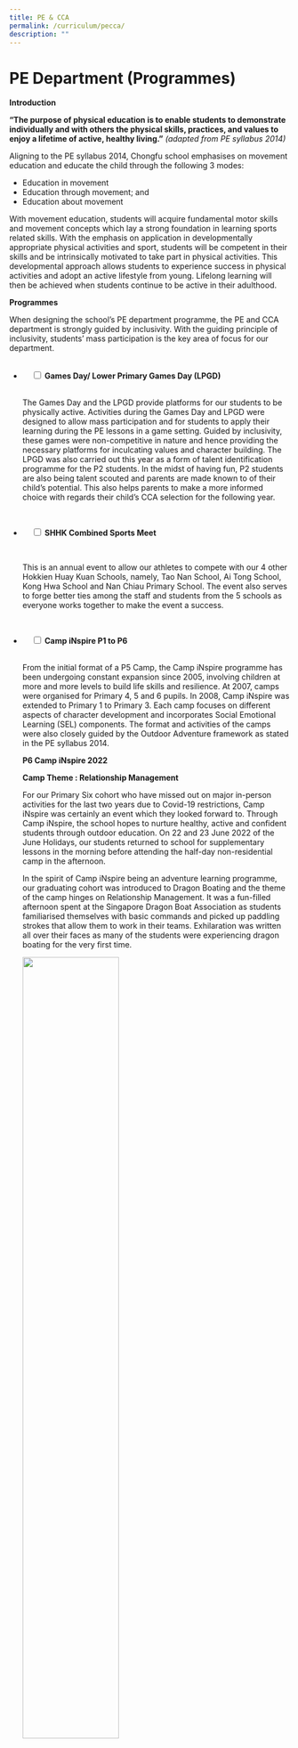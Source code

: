 ```yaml
---
title: PE & CCA
permalink: /curriculum/pecca/
description: ""
---
```

# PE Department (Programmes)

**Introduction**

**“The purpose of physical education is to enable students to demonstrate individually and with others the physical skills, practices, and values to enjoy a lifetime of active, healthy living.”** _(adapted from PE syllabus 2014)_

Aligning to the PE syllabus 2014, Chongfu school emphasises on movement education and educate the child through the following 3 modes:

*   Education in movement
*   Education through movement; and
*   Education about movement

With movement education, students will acquire fundamental motor skills and movement concepts which lay a strong foundation in learning sports related skills. With the emphasis on application in developmentally appropriate physical activities and sport, students will be competent in their skills and be intrinsically motivated to take part in physical activities. This developmental approach allows students to experience success in physical activities and adopt an active lifestyle from young. Lifelong learning will then be achieved when students continue to be active in their adulthood.

**Programmes**

When designing the school’s PE department programme, the PE and CCA department is strongly guided by inclusivity. With the guiding principle of inclusivity, students’ mass participation is the key area of focus for our department.


<ul class="jekyllcodex_accordion">
  <li>
    <input type="checkbox" id="accordion1">
		<label for="accordion1"><b>Games Day/ Lower Primary Games Day (LPGD)</b></label>
    <div>
      <p>The Games Day and the LPGD provide platforms for our students to be physically active. Activities during the Games Day and LPGD were designed to allow mass participation and for students to apply their learning during the PE lessons in a game setting. Guided by inclusivity, these games were non-competitive in nature and hence providing the necessary platforms for inculcating values and character building. The LPGD was also carried out this year as a form of talent identification programme for the P2 students. In the midst of having fun, P2 students are also being talent scouted and parents are made known to of their child’s potential. This also helps parents to make a more informed choice with regards their child’s CCA selection for the following year.</p>
    </div>
</li>
<li>

    <input type="checkbox" id="accordion2">
	<label for="accordion2"><b>SHHK Combined Sports Meet</b></label>
    <div>
      <p>This is an annual event to allow our athletes to compete with our 4 other Hokkien Huay Kuan Schools, namely, Tao Nan School, Ai Tong School, Kong Hwa School and Nan Chiau Primary School. The event also serves to forge better ties among the staff and students from the 5 schools as everyone works together to make the event a success.</p>
    </div>
</li>
<li>
    <input type="checkbox" id="accordion3">
	<label for="accordion3"><b>Camp iNspire P1 to P6</b></label>
    <div>
      <p>From the initial format of a P5 Camp, the Camp iNspire programme has been undergoing constant expansion since 2005, involving children at more and more levels to build life skills and resilience. At 2007, camps were organised for Primary 4, 5 and 6 pupils. In 2008, Camp iNspire was extended to Primary 1 to Primary 3. Each camp focuses on different aspects of character development and incorporates Social Emotional Learning (SEL) components. The format and activities of the camps were also closely guided by the Outdoor Adventure framework as stated in the PE syllabus 2014.</p>

<p><b>P6 Camp iNspire 2022</b></p>

<p><b>Camp Theme : Relationship Management</b></p>

<p>For our Primary Six cohort who have missed out on major in-person activities for the last two years due to Covid-19 restrictions, Camp iNspire was certainly an event which they looked forward to. Through Camp iNspire, the school hopes to nurture healthy, active and confident students through outdoor education. On 22 and 23 June 2022 of the June Holidays, our students returned to school for supplementary lessons in the morning before attending the half-day non-residential camp in the afternoon.</p>

<p>In the spirit of Camp iNspire being an adventure learning programme, our graduating cohort was introduced to Dragon Boating and the theme of the camp hinges on Relationship Management. It was a fun-filled afternoon spent at the Singapore Dragon Boat Association as students familiarised themselves with basic commands and picked up paddling strokes that allow them to work in their teams. Exhilaration was written all over their faces as many of the students were experiencing dragon boating for the very first time.</p>
<img src="/images/CampInspire_2022_Pic1.jpg" style="width:60%">
<img src="/images/CampInspire_2022_Pic2.jpg" style="width:60%">
<img src="/images/CampInspire_2022_Pic5.jpg" style="width:60%">
<img src="/images/CampInspire_2022_Pic4.jpg" style="width:60%">
<img src="/images/CampInspire_2022_Pic3.jpg" style="width:60%">
    </div>
</li>
<li>
    <input type="checkbox" id="accordion4">
		<label for="accordion4"><b>Chongfu Mass Run</b></label>
    <div>
      <p>This annual event brings home to the students the message of the importance of living an active life. P4 to P6 pupils look forward to the event and start training early in the year in preparation for the run. This in turn helps to keep them fit and healthy.</p>
    </div>
</li>
<li>
    <input type="checkbox" id="accordion5">
		<label for="accordion5"><b>Mass Customisation Programmes(MCP)</b></label>
    <div>
      <p>As part of a strategic move to develop our niches in Aesthetics and Sports, Chongfu started MCP in 1999 to incorporate dance lessons as part of the PE curriculum in Primary 1. Today, MCP has evolved to numerous specialized programmes in areas of Aesthetics and Sports. Through the MCPs, students with strong potential are identified to join additional training to groom them further.</p>
    </div>
</li>
<li>
    <input type="checkbox" id="accordion6">
		<label for="accordion6"><b>P3 SwimSafer Programme</b></label>
    <div>
      <p>SwimSafer is a national water safety programme in Singapore introduced in July 2010 by the National Water Safety Council (NWSC), a council appointed by the then Ministry of Community, Youth and Sports (MCYS). In 2013, NWSC transferred full ownership of SwimSafer to Sport Singapore. The swimsafer programme consists of 6 progressive stages and caters to all students regardless of their swimming proficiency and is open up to all the P3 students.</p>
    </div>
</li>
<li>
    <input type="checkbox" id="accordion7">
		<label for="accordion7"><b>Co-Curricular Activities</b></label>
    <div>
      <p>These are the CCAs offered in Chongfu School.</p>
<style type="text/css">
.tg  {border-collapse:collapse;border-spacing:0;}
.tg td{border-color:black;border-style:solid;border-width:1px;font-family:Arial, sans-serif;font-size:14px;
  overflow:hidden;padding:10px 5px;word-break:normal;}
.tg th{border-color:black;border-style:solid;border-width:1px;font-family:Arial, sans-serif;font-size:14px;
  font-weight:normal;overflow:hidden;padding:10px 5px;word-break:normal;}
.tg .tg-0lax{text-align:left;vertical-align:top}
</style>
<table class="tg">
<thead>
  <tr>
    <th class="tg-0lax"><span style="font-weight:bold">Sports &amp; Games</span><br><br><span style="font-weight:400;font-style:normal">Table Tennis</span><br><span style="font-weight:400;font-style:normal">Wushu</span><br><span style="font-weight:400;font-style:normal">Track &amp; Field</span><br><span style="font-weight:400;font-style:normal">Floorball</span><br><span style="font-weight:400;font-style:normal">Fun and Fitness</span></th>
    <th class="tg-0lax"><span style="font-weight:bold;font-style:normal">Performing Arts</span><br><br><span style="font-weight:400;font-style:normal">Modern Contemporary Dance</span><br><span style="font-weight:400;font-style:normal">Chinese Orchestra</span><br><span style="font-weight:400;font-style:normal">Festive Drums</span><br><span style="font-weight:400;font-style:normal">Malay Dance</span><br><span style="font-weight:400;font-style:normal">Guzheng</span></th>
  </tr>
</thead>
<tbody>
  <tr>
    <td class="tg-0lax"><span style="font-weight:bold;font-style:normal">Uniformed Groups</span><br><br><span style="font-weight:400;font-style:normal">Scouts</span><br><span style="font-weight:400;font-style:normal">Red Cross</span><br><span style="font-weight:400;font-style:normal">Brownies</span></td>
    <td class="tg-0lax"><span style="font-weight:bold;font-style:normal">Clubs and Society</span><br><br><span style="font-weight:400;font-style:normal">Art Club</span><br><span style="font-weight:400;font-style:normal">Environmental Club</span><br><span style="font-weight:400;font-style:normal">ICT Club</span><br><span style="font-weight:400;font-style:normal">English Club</span><br><span style="font-weight:400;font-style:normal">Chinese Club</span><br><span style="font-weight:400;font-style:normal">Prefectorial Board</span></td>
  </tr>
</tbody>
</table>
<style type="text/css">
.tg  {border-collapse:collapse;border-spacing:0;}
.tg td{border-color:black;border-style:solid;border-width:1px;font-family:Arial, sans-serif;font-size:14px;
  overflow:hidden;padding:10px 5px;word-break:normal;}
.tg th{border-color:black;border-style:solid;border-width:1px;font-family:Arial, sans-serif;font-size:14px;
  font-weight:normal;overflow:hidden;padding:10px 5px;word-break:normal;}
.tg .tg-soxn{background-color:#FFF;color:#808080;font-weight:bold;text-align:left;vertical-align:top}
.tg .tg-dc8u{background-color:#CCC;color:#808080;font-weight:bold;text-align:left;vertical-align:top}
.tg .tg-lm9i{background-color:#FFF;color:#808080;text-align:left;vertical-align:top}
</style>
<table class="tg">
<thead>
  <tr>
    <th class="tg-dc8u"><span style="font-weight:bold">Sports</span></th>
    <th class="tg-dc8u"><span style="font-weight:bold">Days</span></th>
    <th class="tg-dc8u"><span style="font-weight:bold">Venue</span></th>
    <th class="tg-dc8u"><span style="font-weight:bold">Time</span></th>
    <th class="tg-dc8u"><span style="font-weight:bold">Remarks</span></th>
  </tr>
</thead>
<tbody>
  <tr>
    <td class="tg-lm9i">Table Tennis</td>
    <td class="tg-lm9i">Monday, Tuesday and Friday</td>
    <td class="tg-lm9i">TKKH Hall</td>
    <td class="tg-soxn"><span style="font-weight:bold">Development Team:</span><br>1.45pm – 3.45pm (3hrs)<br><span style="color:#FFF">-----------------</span><br><span style="font-weight:bold">School Team:</span><br>1.45pm – 4.45pm (3hrs)</td>
    <td class="tg-soxn"><span style="font-weight:bold">Tuesdays</span> – P3 and P4 Development Team<br><br><span style="font-weight:bold">Fridays</span> – P5 and P6 Development Team<br><span style="font-weight:bold">Mondays, Tuesdays, Fridays</span> -<br>School team players</td>
  </tr>
  <tr>
    <td class="tg-lm9i">Wushu</td>
    <td class="tg-lm9i">Tuesday and Friday</td>
    <td class="tg-lm9i">ISH</td>
    <td class="tg-lm9i">1.45pm – 4.45pm (3hrs)</td>
    <td class="tg-soxn"><span style="font-weight:bold">Non-school Team:</span><br>Tuesdays - 1.45pm - 3.45pm<br><span style="color:#FFF">-----------</span><br><span style="font-weight:bold">School Team:</span><br>Tuesdays and Fridays - 1.45pm - 4.45pm</td>
  </tr>
  <tr>
    <td class="tg-lm9i">Athletics</td>
    <td class="tg-lm9i">Tuesday and Friday</td>
    <td class="tg-lm9i">New Block Assembly Area</td>
    <td class="tg-lm9i">1.45pm – 3.45pm</td>
    <td class="tg-soxn"><span style="font-weight:bold">Tuesdays</span> – P3 and P4<br><br><span style="font-weight:bold">Fridays</span> – P5 and P6</td>
  </tr>
  <tr>
    <td class="tg-lm9i">Fun &amp; Fitness</td>
    <td class="tg-lm9i">Friday</td>
    <td class="tg-lm9i">Hall</td>
    <td class="tg-lm9i">1.45pm – 3.45pm</td>
    <td class="tg-lm9i"></td>
  </tr>
  <tr>
    <td class="tg-lm9i">Floorball</td>
    <td class="tg-lm9i">Tuesday and Friday</td>
    <td class="tg-lm9i">Basketball Court</td>
    <td class="tg-lm9i">1.45pm – 3.45pm</td>
    <td class="tg-soxn"><span style="font-weight:bold">Tuesdays</span> – P3 and P4<br><br><span style="font-weight:bold">Fridays</span> – P5 and P6</td>
  </tr>
  <tr>
    <td class="tg-dc8u"><span style="font-weight:bold">Aesthetics</span></td>
    <td class="tg-dc8u"><span style="font-weight:bold">Days</span></td>
    <td class="tg-dc8u"><span style="font-weight:bold">Venue</span></td>
    <td class="tg-dc8u"><span style="font-weight:bold">Time</span></td>
    <td class="tg-dc8u"><span style="font-weight:bold">Remarks</span></td>
  </tr>
  <tr>
    <td class="tg-lm9i">Modern Contemporary Dance</td>
    <td class="tg-lm9i">Tuesday and Friday</td>
    <td class="tg-lm9i">PAL Rooms</td>
    <td class="tg-lm9i">1.45pm – 3.45pm</td>
    <td class="tg-soxn"><span style="font-weight:bold">Tuesdays</span> – P3 and P4<br><br><span style="font-weight:bold">Fridays</span> – P5 and P6</td>
  </tr>
  <tr>
    <td class="tg-lm9i">Malay Dance</td>
    <td class="tg-lm9i">Tuesday and Friday</td>
    <td class="tg-lm9i">Dance Room</td>
    <td class="tg-lm9i">1.45pm – 3.45pm</td>
    <td class="tg-lm9i"></td>
  </tr>
  <tr>
    <td class="tg-lm9i">Guzheng</td>
    <td class="tg-lm9i">Tuesday and Friday</td>
    <td class="tg-lm9i">Guzheng Room</td>
    <td class="tg-lm9i">1.45pm – 3.45pm</td>
    <td class="tg-soxn"><span style="font-weight:bold">Tuesdays</span> – P3 and P4<br><br><span style="font-weight:bold">Fridays</span> – P5 and P6</td>
  </tr>
  <tr>
    <td class="tg-lm9i">Festive Drums</td>
    <td class="tg-lm9i">Tuesday</td>
    <td class="tg-lm9i">Music Room</td>
    <td class="tg-lm9i">1.45pm – 3.45pm</td>
    <td class="tg-lm9i"></td>
  </tr>
  <tr>
    <td class="tg-lm9i">Chinese Orchestra</td>
    <td class="tg-lm9i">Tuesday and Friday</td>
    <td class="tg-lm9i">Various Rooms + Music Rooms + Resource Room</td>
    <td class="tg-lm9i">1.45pm – 3.45pm</td>
    <td class="tg-lm9i"></td>
  </tr>
  <tr>
    <td class="tg-dc8u"><span style="font-weight:bold">Clubs</span></td>
    <td class="tg-dc8u"><span style="font-weight:bold">Days</span></td>
    <td class="tg-dc8u"><span style="font-weight:bold">Venue</span></td>
    <td class="tg-dc8u"><span style="font-weight:bold">Time</span></td>
    <td class="tg-dc8u"><span style="font-weight:bold">Remarks</span></td>
  </tr>
  <tr>
    <td class="tg-lm9i">Art Club</td>
    <td class="tg-lm9i">Tuesday and Friday</td>
    <td class="tg-lm9i">Art Rooms</td>
    <td class="tg-lm9i">1.45pm – 3.45pm</td>
    <td class="tg-soxn"><span style="font-weight:bold">Tuesdays</span> – P3 and P4<br><br><span style="font-weight:bold">Fridays</span> – P5 and P6</td>
  </tr>
  <tr>
    <td class="tg-lm9i">ICT Club</td>
    <td class="tg-lm9i">Tuesday and Friday</td>
    <td class="tg-lm9i">Computer Labs</td>
    <td class="tg-lm9i">1.45pm – 3.45pm</td>
    <td class="tg-soxn"><span style="font-weight:bold">Tuesdays</span> – P3 and P4<br><br><span style="font-weight:bold">Fridays</span> – P5 and P6</td>
  </tr>
  <tr>
    <td class="tg-lm9i">Chinese Club</td>
    <td class="tg-lm9i">Friday</td>
    <td class="tg-lm9i">Chinese Room</td>
    <td class="tg-lm9i">1.45pm – 3.45pm</td>
    <td class="tg-lm9i"></td>
  </tr>
  <tr>
    <td class="tg-lm9i">English Club</td>
    <td class="tg-lm9i">Friday</td>
    <td class="tg-lm9i">Classrooms</td>
    <td class="tg-lm9i">1.45pm – 3.45pm</td>
    <td class="tg-lm9i"></td>
  </tr>
  <tr>
    <td class="tg-lm9i">Environmental Club</td>
    <td class="tg-lm9i">Friday</td>
    <td class="tg-lm9i">Classrooms</td>
    <td class="tg-lm9i">1.45pm – 3.45pm</td>
    <td class="tg-lm9i"></td>
  </tr>
  <tr>
    <td class="tg-dc8u"><span style="font-weight:bold">Uniformed Groups</span></td>
    <td class="tg-dc8u"><span style="font-weight:bold">Days</span></td>
    <td class="tg-dc8u"><span style="font-weight:bold">Venue</span></td>
    <td class="tg-dc8u"><span style="font-weight:bold">Time</span></td>
    <td class="tg-dc8u"><span style="font-weight:bold">Remarks</span></td>
  </tr>
  <tr>
    <td class="tg-lm9i">Scouts</td>
    <td class="tg-lm9i">Tuesday and Friday</td>
    <td class="tg-lm9i">Classrooms</td>
    <td class="tg-lm9i">1.45pm – 3.45pm</td>
    <td class="tg-soxn"><span style="font-weight:bold">Tuesdays</span> - P3 and P5<br><br><span style="font-weight:bold">Fridays</span> - P4 and P6</td>
  </tr>
  <tr>
    <td class="tg-lm9i">Red Cross</td>
    <td class="tg-lm9i">Tuesday and Friday</td>
    <td class="tg-lm9i">Classrooms</td>
    <td class="tg-lm9i">1.45pm – 3.45pm</td>
    <td class="tg-soxn"><span style="font-weight:bold">Tuesdays</span> - P3 and P5<br><br><span style="font-weight:bold">Fridays</span> - P4 and P6</td>
  </tr>
  <tr>
    <td class="tg-lm9i">Brownies</td>
    <td class="tg-lm9i">Tuesday and Friday</td>
    <td class="tg-lm9i">Classrooms</td>
    <td class="tg-lm9i">1.45pm – 3.45pm</td>
    <td class="tg-soxn"><span style="font-weight:bold">Tuesdays</span> - P3 and P5<br><br><span style="font-weight:bold">Fridays</span> - P4 and P6</td>
  </tr>
</tbody>
</table>
    </div>
</li>
</ul>

# CCA List

### Uniformed Groups

<a href="/cca-brownies/">
<img src="/images/Brownies-Main-Picture.jpg" style="width:50%">
</a>
<p><center><a href="/cca-brownies">Brownies</a></center></p>

<a href="/cca-red-cross/">
<img src="/images/Red-Cross-Title-Image-225x300.jpg" style="width:50%">
</a>
<p><center><a href="/cca-red-cross">Red Cross</a></center></p>

<a href="/cca-cub-scouts/">
<img src="/images/CubScouts_TitleImage.jpg" style="width:50%">
</a>
<p><center><a href="/cca-cub-scouts/">Scouts</a></center></p>

### Performing Arts

<a href="/cca-guzheng-ensemble/">
<img src="/images/Guzheng_TitleImage-1.jpg" style="width:50%">
</a>
<p><center><a href="/cca-guzheng-ensemble/">Guzheng Ensemble</a></center></p>

<a href="/cca-festive-drums/">
<img src="/images/FestiveDrums_TitleImage-768x432.jpg" style="width:50%">
</a>
<p><center><a href="/cca-festive-drums/">Festive Drums</a></center></p>

<a href="/cca-chinese-orchestra/">
<img src="/images/Chinese-Orchestra-Main-Picture-768x429.jpg" style="width:50%">
</a>
<p><center><a href="/cca-chinese-orchestra/">Chinese Orchestra</a></center></p>

<a href="/cca-modern-contemporary-dance/">
<img src="/images/Contemporary-Dance-Main-Picture-768x646.jpg" style="width:50%">
</a>
<p><center><a href="/cca-modern-contemporary-dance/">Modern Contemporary Dance</a></center></p>

<a href="/cca-malay-dance/">
<img src="/images/P6-2022-768x576.jpg" style="width:50%">
</a>
<p><center><a href="/cca-malay-dance/">Malay Dance</a></center></p>

### Clubs & Society

<a href="/cca-english-club/">
<img src="/images/EnglishClub_TitlePicture-300x225.jpg" style="width:50%">
</a>
<p><center><a href="/cca-english-club/">English Club</a></center></p>

<a href="/cca-chinese-club/">
<img src="/images/ChineseClub_TitlePicture-768x384.jpg" style="width:50%">
</a>
<p><center><a href="/cca-chinese-club/">Chinese Club</a></center></p>

<a href="/cca-ict-club/">
<img src="/images/ICT_Club_TitlePicture-1.jpg" style="width:50%">
</a>
<p><center><a href="/cca-ict-club/">ICT Club</a></center></p>

<a href="/cca-arts-club/">
<img src="/images/ArtClub_Picture1-1.jpg" style="width:50%">
</a>
<p><center><a href="/cca-arts-club/">Art Club</a></center></p>

<a href="/cca-environmental-club/">
<img src="/images/EnvironmentalClub_TitlePicture.jpg" style="width:50%">
</a>
<p><center><a href="/cca-environmental-club/">Environmental Club</a></center></p>


### Sports & Games

<a href="/cca-athletics-club/">
<img src="/images/Athletics_TitlePicture-768x576.jpg" style="width:50%">
</a>
<p><center><a href="/cca-athletics-club/">Athletics Club</a></center></p>

<a href="/cca-wushu/">
<img src="/images/Wushu_TitleImage-1.jpg" style="width:50%">
</a>
<p><center><a href="/cca-wushu/">Wushu</a></center></p>

<a href="/cca-floorball/">
<img src="/images/Floor-Ball-Main-Image-768x566.jpg" style="width:50%">
</a>
<p><center><a href="/cca-floorball/">Floorball</a></center></p>

<a href="/cca-table-tennis/">
<img src="/images/Table-Tennis-Main-Picture-768x489.jpg" style="width:50%">
</a>
<p><center><a href="/cca-table-tennis/">Table Tennis</a></center></p>

<a href="/cca-fun-and-fitness/">
<img src="/images/Fun-and-Fitness-Main-Picture-768x432.jpg" style="width:50%">
</a>
<p><center><a href="/cca-fun-and-fitness/">Fun and Fitness</a></center></p>



